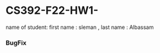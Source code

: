 # CS392-F22-HW1-<Sleman><Albassam>
name of student: first name : sleman , last name : Albassam
  
### BugFix
